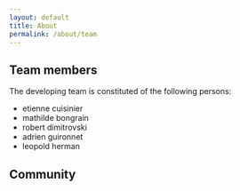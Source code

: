 ```yaml
---
layout: default
title: About
permalink: /about/team
---
```


## Team members
The developing team is constituted of the following persons:
- etienne cuisinier
- mathilde bongrain
- robert dimitrovski
- adrien guironnet
- leopold herman


## Community
